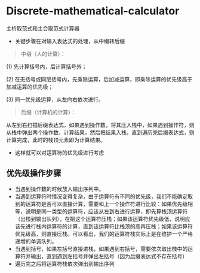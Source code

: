 # Discrete-mathematical-calculator
主析取范式和主合取范式计算器

* 关键步骤在对输入表达式的处理，从中缀转后缀
> 中缀（人的计算）：

  (1) 先计算括号内，后计算括号外；

  (2) 在无括号或同层括号内，先乘除运算，后加减运算，即乘除运算的优先级高于加减运算的优先级；

  (3) 同一优先级运算，从左向右依次进行。
> 后缀（计算机的计算）：

  从左到右扫描后缀表达式，如果遇到操作数，将其压入栈中，如果遇到操作符，则从栈中弹出两个操作数，计算结果，然后把结果入栈，直到遍历完后缀表达式，则计算完成，此时的栈顶元素即为计算结果。

* 这样就可以对运算符的优先级进行考虑
## 优先级操作步骤
* 当遇到操作数的时候放入输出序列中。
* 当遇到运算符时情况变得复杂，由于运算符有不同的优先级，我们不能确定取到的运算符是否可以直接计算，需要和上一个操作符进行比较：如果优先级相等，说明是同一类型的运算符，应该从左到右进行运算，即先算栈顶运算符（出栈到输出队列），在把这个运算符压栈；如果该运算符优先级低，说明应该先进行栈内运算符的计算，直到该运算符比栈顶的高再压栈；如果该运算符优先级高，则直接压栈。可以看出，我们的运算符栈实际上是在维护一个严格递增的单调队列。
* 当遇到括号，如果左括号直接进栈，如果遇到右括号，需要依次取出栈中的运算符并输出，直到遇到左括号并弹出左括号（因为后缀表达式不存在括号）
* 遍历完之后将运算符栈依次弹出到输出序列
